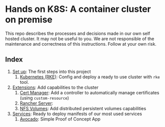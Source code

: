 # Hands on K8S: A container cluster on premise

This repo describes the processes and decisions made in our own self hosted cluster. It may not be useful to you. We are not responsible of the maintenance and correctness of this instructions. Follow at your own risk.

## Index

1. [Set up](/setup): The first steps into this project
   1. [Kubernetes (RKE)](/setup/rke): Config and deploy a ready to use cluster with `rke` tool.
1. [Extensions](/extensions): Add capabilities to the cluster
   1. [Cert Manager](/extensions/cert-manager): Add a controller to automatically manage certificates (using `custom-resource`)
   1. [Rancher Server](/setup/rke):
   1. [NFS Volumes](/extensions/nfs-volumes): Add distributed persistent volumes capabilities
1. [Services](/setup/rke): Ready to deploy manifests of our most used services
   1. [Avocado](/avocado): Simple Proof of Concept App
